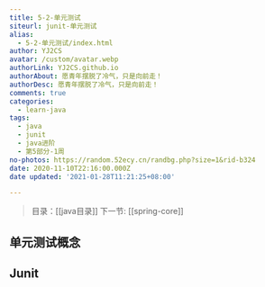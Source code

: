 ```yaml
---
title: 5-2-单元测试
siteurl: junit-单元测试
alias:
  - 5-2-单元测试/index.html
author: YJ2CS
avatar: /custom/avatar.webp
authorLink: YJ2CS.github.io
authorAbout: 愿青年摆脱了冷气，只是向前走！
authorDesc: 愿青年摆脱了冷气，只是向前走！
comments: true
categories:
  - learn-java
tags:
  - java
  - junit
  - java进阶
  - 第5部分-1周
no-photos: https://random.52ecy.cn/randbg.php?size=1&rid-b324
date: 2020-11-10T22:16:00.000Z
date updated: '2021-01-28T11:21:25+08:00'

---
```


> 目录：[[java目录]]
> 下一节: [[spring-core]]

## 单元测试概念

## Junit
